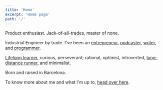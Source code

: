 ```yaml
---
title: 'Home'
excerpt: 'Home page'
path: '/'
---
```


Product enthusiast. Jack-of-all-trades, master of none.

Industrial Engineer by trade. I've been an [entrepreneur](https://www.linkedin.com/in/MarcCollado), [podcaster](/blog/2022/foc-a-terra), [writer](/blog), and [programmer](https://github.com/marccollado).

[Lifelong learner](/blog/2019/til), curious, perseverant; rational, optimist, introverted, [long-distance runner](/blog/2018/going-sub3), and minimalist.

Born and raised in Barcelona.

To know more about me and what I'm up to, [head over here](/about).
